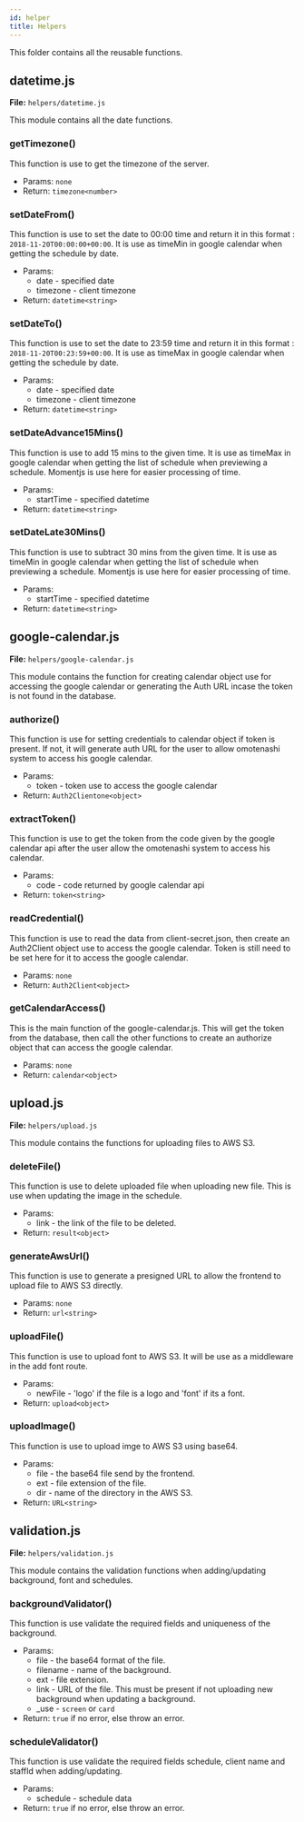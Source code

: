 ```yaml
---
id: helper
title: Helpers
---
```


This folder contains all the reusable functions.

## datetime.js
**File:** `helpers/datetime.js`

This module contains all the date functions.

### **getTimezone()**

This function is use to get the timezone of the server.
- Params: `none`
- Return: `timezone<number>`

### **setDateFrom()**

This function is use to set the date to 00:00 time and return it in this format : `2018-11-20T00:00:00+00:00`. It is use as timeMin in google calendar when getting the schedule by date.
- Params:
    - date - specified date
    - timezone - client timezone
- Return: `datetime<string>`

### **setDateTo()**

This function is use to set the date to 23:59 time and return it in this format : `2018-11-20T00:23:59+00:00`. It is use as timeMax in google calendar when getting the schedule by date.
- Params:
    - date - specified date
    - timezone - client timezone
- Return: `datetime<string>`

### **setDateAdvance15Mins()**

This function is use to add 15 mins to the given time. It is use as timeMax in google calendar when getting the list of schedule when previewing a schedule. Momentjs is use here for easier processing of time.
- Params:
    - startTime - specified datetime
- Return: `datetime<string>`

### **setDateLate30Mins()**

This function is use to subtract 30 mins from the given time. It is use as timeMin in google calendar when getting the list of schedule when previewing a schedule. Momentjs is use here for easier processing of time.
- Params:
    - startTime - specified datetime
- Return: `datetime<string>`

## google-calendar.js
**File:** `helpers/google-calendar.js`

This module contains the function for creating calendar object use for accessing the google calendar or generating the Auth URL incase the token is not found in the database.

### **authorize()**

This function is use for setting credentials to calendar object if token is present. If not, it will generate auth URL for the user to allow omotenashi system to access his google calendar.
- Params:
    * token - token use to access the google calendar
- Return: `Auth2Clientone<object>`

### **extractToken()**

This function is use to get the token from the code given by the google calendar api after the user allow the omotenashi system to access his calendar.
- Params:
    * code - code returned by google calendar api
- Return: `token<string>`


### **readCredential()**

This function is use to read the data from client-secret.json, then create an Auth2Client object use to access the google calendar. Token is still need to be set here for it to access the google calendar.
- Params: `none`
- Return: `Auth2Client<object>`

### **getCalendarAccess()**

This is the main function of the google-calendar.js. This will get the token from the database, then call the other functions to create an authorize object that can access the google calendar.
- Params: `none`
- Return: `calendar<object>`

## upload.js
**File:** `helpers/upload.js`

This module contains the functions for uploading files to AWS S3.

### **deleteFile()**

This function is use to delete uploaded file when uploading new file. This is use when updating the image in the schedule.
- Params:
    * link - the link of the file to be deleted.
- Return: `result<object>`

### **generateAwsUrl()**

This function is use to generate a presigned URL to allow the frontend to upload file to AWS S3 directly.
- Params: `none`
- Return: `url<string>`

### **uploadFile()**

This function is use to upload font to AWS S3. It will be use as a middleware in the add font route.
- Params:
    * newFile - 'logo' if the file is a logo and 'font' if its a font.
- Return: `upload<object>`

### **uploadImage()**

This function is use to upload imge to AWS S3 using base64. 
- Params:
    * file - the base64 file send by the frontend.
    * ext - file extension of the file.
    * dir - name of the directory in the AWS S3.
- Return: `URL<string>`

## validation.js
**File:** `helpers/validation.js`

This module contains the validation functions when adding/updating background, font and schedules.

### **backgroundValidator()**

This function is use validate the required fields and uniqueness of the background.
- Params:
    * file - the base64 format of the file.
    * filename - name of the background.
    * ext - file extension.
    * link - URL of the file. This must be present if not uploading new background when updating a background.
    * _use - `screen` or `card`
- Return: `true` if no error, else throw an error.

### **scheduleValidator()**

This function is use validate the required fields schedule, client name and staffId when adding/updating.
- Params:
    * schedule - schedule data
- Return: `true` if no error, else throw an error.